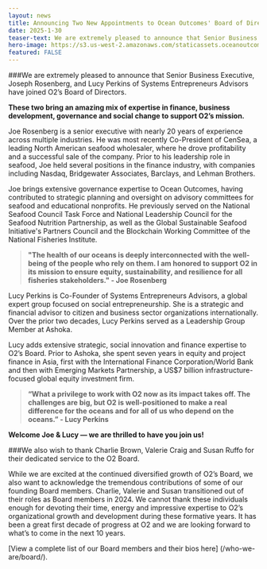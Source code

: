 ```yaml
---
layout: news
title: Announcing Two New Appointments to Ocean Outcomes' Board of Directors
date: 2025-1-30
teaser-text: We are extremely pleased to announce that Senior Business Executive, Joseph Rosenberg, and Lucy Perkins of Systems Entrepreneurs Advisors have joined O2’s Board of Directors.
hero-image: https://s3.us-west-2.amazonaws.com/staticassets.oceanoutcomes.org/hero+photos/Joe-Lucy-Hero.png
featured: FALSE
---
```


###We are extremely pleased to announce that Senior Business Executive, Joseph Rosenberg, and Lucy Perkins of Systems Entrepreneurs Advisors have joined O2’s Board of Directors.

**These two bring an amazing mix of expertise in finance, business development, governance and social change to support O2’s mission.**

Joe Rosenberg is a senior executive with nearly 20 years of experience across multiple industries. He was most recently Co-President of CenSea, a leading North American seafood wholesaler, where he drove profitability and a successful sale of the company. Prior to his leadership role in seafood, Joe held several positions in the finance industry, with companies including Nasdaq, Bridgewater Associates, Barclays, and Lehman Brothers.

Joe brings extensive governance expertise to Ocean Outcomes, having contributed to strategic planning and oversight on advisory committees for seafood and educational nonprofits. He previously served on the National Seafood Council Task Force and National Leadership Council for the Seafood Nutrition Partnership, as well as the Global Sustainable Seafood Initiative's Partners Council and the Blockchain Working Committee of the National Fisheries Institute. 

>**"The health of our oceans is deeply interconnected with the well-being of the people who rely on them. I am honored to support O2 in its mission to ensure equity, sustainability, and resilience for all fisheries stakeholders." - Joe Rosenberg**

Lucy Perkins is Co-Founder of Systems Entrepreneurs Advisors, a global expert group focused on social entrepreneurship. She is a strategic and financial advisor to citizen and business sector organizations internationally. Over the prior two decades, Lucy Perkins served as a Leadership Group Member at Ashoka. 

Lucy adds extensive strategic, social innovation and finance expertise to O2’s Board. Prior to Ashoka, she spent seven years in equity and project finance in Asia, first with the International Finance Corporation/World Bank and then with Emerging Markets Partnership, a US$7 billion infrastructure-focused global equity investment firm. 

>**“What a privilege to work with O2 now as its impact takes off.  The challenges are big, but O2 is well-positioned to make a real difference for the oceans and for all of us who depend on the oceans.” - Lucy Perkins**
 
**Welcome Joe & Lucy — we are thrilled to have you join us!**

###We also wish to thank Charlie Brown, Valerie Craig and Susan Ruffo for their dedicated service to the O2 Board.

While we are excited at the continued diversified growth of O2’s Board, we also want to acknowledge the tremendous contributions of some of our founding Board members. Charlie, Valerie and Susan transitioned out of their roles as Board members in 2024. We cannot thank these individuals enough for devoting their time, energy and impressive expertise to O2’s organizational growth and development during these formative years. It has been a great first decade of progress at O2 and we are looking forward to what’s to come in the next 10 years.

[View a complete list of our Board members and their bios here] (/who-we-are/board/).
